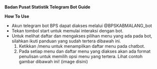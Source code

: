 **Badan Pusat Statistik Telegram Bot Guide**

**How To Use**
* Akun telegram bot BPS dapat diakses melalui @BPSKABMALANG_bot
* Tekan tombol start untuk memulai interaksi dengan bot.
* Untuk melihat daftar dan mengakses pilihan menu yang ada pada bot, silahkan ikuti panduan yang sudah tertera dibawah ini.
    1. Ketikkan /menu untuk menampilkan daftar menu pada chatbot.
    2. Pada setiap menu dan daftar menu yang diakses akan ada format penulisan untuk memilih opsi menu yang tertera. Lihat contoh gambar dibawah ini!
        (image disini)